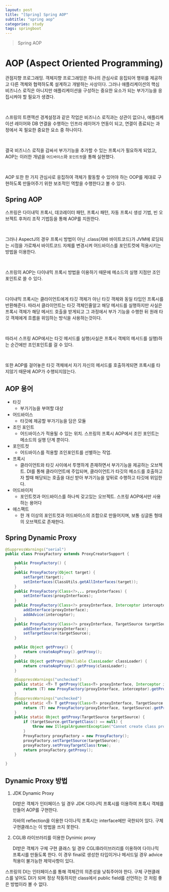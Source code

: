 ```yaml
---
layout: post
title: "[Spring] Spring AOP"
subtitle: "spring aop"
categories: study
tags: springboot
---
```

> Spring AOP

# AOP (Aspect Oriented Programming)
관점지향 프로그래밍. 객체지향 프로그래밍은 하나의 관심사로 응집되어 행위를 제공하고 다른 객체와 협력하도록 설계하고 개발하는 사상이다. 그러나 애플리케이션의 핵심 비즈니스 로직은 아니지만 애플리케이션을 구성하는 중요한 요소가 되는 부가기능을 응집시켜야 할 필요가 생겼다.  

<br/>

스프링의 트랜잭션 경계설정과 같은 작업은 비즈니스 로직과는 상관이 없으나, 애플리케이션 레이어와 DB 연결을 수행하는 인프라 레이어가 연동이 되고, 연결이 종료되는 과정에서 꼭 필요한 중요한 요소 중 하나이다.

<br/>

결국 비즈니스 로직을 감싸서 부가기능을 추가할 수 있는 프록시가 필요하게 되었고, AOP는 이러한 개념을 `어드바이스`와 `포인트컷`을 통해 실현했다. 

<br/>

AOP 또한 한 가지 관심사로 응집하여 객체가 활동할 수 있어야 하는 OOP를 제대로 구현하도록 만들어주기 위한 보조적인 역할을 수행한다고 볼 수 있다.

## Spring AOP
스프링은 다이내믹 프록시, 데코레이터 패턴, 프록시 패턴, 자동 프록시 생성 기법, 빈 오브젝트 후처리 조작 기법등을 통해 AOP를 지원한다.

<br/>

그러나 AspectJ의 경우 프록시 방법이 아닌 .class(자바 바이트코드)가 JVM에 로딩되는 시점을 가로채서 바이트코드 자체를 변경시켜 어드바이스를 포인트컷에 적용시키는 방법을 이용한다.

<br/>

스프링의 AOP는 다이내믹 프록시 방법을 이용하기 때문에 메소드의 실행 지점만 조인 포인트로 쓸 수 있다.

<br/>

다이내믹 프록시는 클라이언트에게 타깃 객체가 아닌 타깃 객체와 동일 타입인 프록시를 반환해준다. 따라서 클라이언트는 타깃 객체인줄알고 해당 메서드를 실행하지만 사실은 프록시 객체가 해당 메서드 호출을 받게되고 그 과정에서 부가 기능을 수행한 뒤 원래 타깃 객체에게 흐름을 위임하는 방식을 사용하는것이다. 

<br/>

따라서 스프링 AOP에서는 타깃 메서드를 실행(사실은 프록시 객체의 메서드를 실행)하는 순간에만 조인포인트를 걸 수 있다.

<br/>

또한 AOP를 걸어놓은 타깃 객체에서 자기 자신의 메서드를 호출하게되면 프록시를 타지않기 때문에 AOP가 수행되지않는다.

## AOP 용어
- 타깃
    - 부가기능을 부여할 대상
- 어드바이스
    - 타깃에 제공할 부가기능을 담은 모듈
- 조인 포인트
    - 어드바이스가 적용될 수 있는 위치. 스프링의 프록시 AOP에서 조인 포인트는 메소드의 실행 단계 뿐이다.
- 포인트컷
    - 어드바이스를 적용할 조인포인트를 선별하는 작업.
- 프록시
    - 클라이언트와 타깃 사이에서 투명하게 존재하면서 부가기능을 제공하는 오브젝트. DI를 통해 클라이언트에 주입되며, 클라이언트가 타깃의 메소드를 호출하고자 할때 해당되는 호출을 대신 받아 부가기능을 앞뒤로 수행하고 타깃에 위임한다.
- 어드바이저
    - 포인트컷과 어드바이스를 하나씩 갖고있는 오브젝트.  스프링 AOP에서만 사용하는 용어다
- 애스팩트
    - 한 개 이상의 포인트컷과 어드바이스의 조합으로 만들어지며, 보통 싱글톤 형태의 오브젝트로 존재한다.

## Spring Dynamic Proxy

```java
@SuppressWarnings("serial")
public class ProxyFactory extends ProxyCreatorSupport {

	public ProxyFactory() {
	}
	public ProxyFactory(Object target) {
		setTarget(target);
		setInterfaces(ClassUtils.getAllInterfaces(target));
	}
	public ProxyFactory(Class<?>... proxyInterfaces) {
		setInterfaces(proxyInterfaces);
	}
	public ProxyFactory(Class<?> proxyInterface, Interceptor interceptor) {
		addInterface(proxyInterface);
		addAdvice(interceptor);
	}
	public ProxyFactory(Class<?> proxyInterface, TargetSource targetSource) {
		addInterface(proxyInterface);
		setTargetSource(targetSource);
	}

	public Object getProxy() {
		return createAopProxy().getProxy();
	}
	public Object getProxy(@Nullable ClassLoader classLoader) {
		return createAopProxy().getProxy(classLoader);
	}

	@SuppressWarnings("unchecked")
	public static <T> T getProxy(Class<T> proxyInterface, Interceptor interceptor) {
		return (T) new ProxyFactory(proxyInterface, interceptor).getProxy();
	}
	@SuppressWarnings("unchecked")
	public static <T> T getProxy(Class<T> proxyInterface, TargetSource targetSource) {
		return (T) new ProxyFactory(proxyInterface, targetSource).getProxy();
	}
	public static Object getProxy(TargetSource targetSource) {
		if (targetSource.getTargetClass() == null) {
			throw new IllegalArgumentException("Cannot create class proxy for TargetSource with null target class");
		}
		ProxyFactory proxyFactory = new ProxyFactory();
		proxyFactory.setTargetSource(targetSource);
		proxyFactory.setProxyTargetClass(true);
		return proxyFactory.getProxy();
	}

}
```

## Dynamic Proxy 방법

1. JDK Dynamic Proxy

    DI받은 객체가 인터페이스 일 경우 JDK 다이나믹 프록시를 이용하여 프록시 객체를 만들어 AOP를 구현한다.

    자바의 reflection을 이용한 다이나믹 프록시는 interface에만 국한되어 있다. 구체 구현클래스는 이 방법을 쓰지 못한다.

2. CGLIB 라이브러리를 이용한 Dynimic proxy

    DI받은 객체가 구체 구현 클래스 일 경우 CGLIB라이브러리를 이용하여 다이나믹 프록시를 만들도록 한다. 이 경우 final로 생성한 타입이거나 메서드일 경우 advice 적용이 불가능한 제약사항이 있다.

스프링의 DI는 인터페이스를 통해 객체간의 의존성을 낮춰주어야 한다. 구체 구현클래스를 넣어도 DI가 되며 정상 작동하지만 class에서 public field를 선언하는 것 처럼 좋은 방법이라 볼 수 없다.